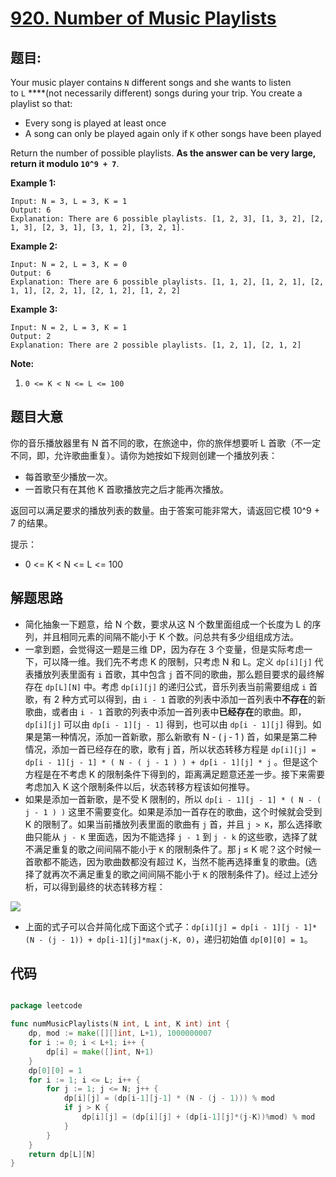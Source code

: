 # [920. Number of Music Playlists](https://leetcode.com/problems/number-of-music-playlists/)


## 题目:

Your music player contains `N` different songs and she wants to listen to `L` ****(not necessarily different) songs during your trip. You create a playlist so that:

- Every song is played at least once
- A song can only be played again only if `K` other songs have been played

Return the number of possible playlists. **As the answer can be very large, return it modulo `10^9 + 7`**.

**Example 1:**

    Input: N = 3, L = 3, K = 1
    Output: 6
    Explanation: There are 6 possible playlists. [1, 2, 3], [1, 3, 2], [2, 1, 3], [2, 3, 1], [3, 1, 2], [3, 2, 1].

**Example 2:**

    Input: N = 2, L = 3, K = 0
    Output: 6
    Explanation: There are 6 possible playlists. [1, 1, 2], [1, 2, 1], [2, 1, 1], [2, 2, 1], [2, 1, 2], [1, 2, 2]

**Example 3:**

    Input: N = 2, L = 3, K = 1
    Output: 2
    Explanation: There are 2 possible playlists. [1, 2, 1], [2, 1, 2]

**Note:**

1. `0 <= K < N <= L <= 100`

## 题目大意

你的音乐播放器里有 N 首不同的歌，在旅途中，你的旅伴想要听 L 首歌（不一定不同，即，允许歌曲重复）。请你为她按如下规则创建一个播放列表：

- 每首歌至少播放一次。
- 一首歌只有在其他 K 首歌播放完之后才能再次播放。

返回可以满足要求的播放列表的数量。由于答案可能非常大，请返回它模 10^9 + 7 的结果。

提示：

- 0 <= K < N <= L <= 100




## 解题思路

- 简化抽象一下题意，给 N 个数，要求从这 N 个数里面组成一个长度为 L 的序列，并且相同元素的间隔不能小于 K 个数。问总共有多少组组成方法。
- 一拿到题，会觉得这一题是三维 DP，因为存在 3 个变量，但是实际考虑一下，可以降一维。我们先不考虑 K 的限制，只考虑 N 和 L。定义 `dp[i][j]` 代表播放列表里面有 `i` 首歌，其中包含 `j` 首不同的歌曲，那么题目要求的最终解存在 `dp[L][N]` 中。考虑 `dp[i][j]` 的递归公式，音乐列表当前需要组成 `i` 首歌，有 2 种方式可以得到，由 `i - 1` 首歌的列表中添加一首列表中**不存在**的新歌曲，或者由 `i - 1` 首歌的列表中添加一首列表中**已经存在**的歌曲。即，`dp[i][j]` 可以由 `dp[i - 1][j - 1]` 得到，也可以由 `dp[i - 1][j]` 得到。如果是第一种情况，添加一首新歌，那么新歌有 N - ( j - 1 ) 首，如果是第二种情况，添加一首已经存在的歌，歌有 j 首，所以状态转移方程是 `dp[i][j] = dp[i - 1][j - 1] * ( N - ( j - 1 ) ) + dp[i - 1][j] * j` 。但是这个方程是在不考虑 K 的限制条件下得到的，距离满足题意还差一步。接下来需要考虑加入 K 这个限制条件以后，状态转移方程该如何推导。
- 如果是添加一首新歌，是不受 K 限制的，所以 `dp[i - 1][j - 1] * ( N - ( j - 1 ) )` 这里不需要变化。如果是添加一首存在的歌曲，这个时候就会受到 K 的限制了。如果当前播放列表里面的歌曲有 `j` 首，并且 `j > K`，那么选择歌曲只能从 `j - K` 里面选，因为不能选择 `j - 1` 到 `j - k` 的这些歌，选择了就不满足重复的歌之间间隔不能小于 `K` 的限制条件了。那 j ≤ K 呢？这个时候一首歌都不能选，因为歌曲数都没有超过 K，当然不能再选择重复的歌曲。(选择了就再次不满足重复的歌之间间隔不能小于 `K` 的限制条件了)。经过上述分析，可以得到最终的状态转移方程：

![](https://img.halfrost.com/Leetcode/leetcode_920.gif)

- 上面的式子可以合并简化成下面这个式子：`dp[i][j] = dp[i - 1][j - 1]*(N - (j - 1)) + dp[i-1][j]*max(j-K, 0)`，递归初始值 `dp[0][0] = 1`。


## 代码

```go

package leetcode

func numMusicPlaylists(N int, L int, K int) int {
	dp, mod := make([][]int, L+1), 1000000007
	for i := 0; i < L+1; i++ {
		dp[i] = make([]int, N+1)
	}
	dp[0][0] = 1
	for i := 1; i <= L; i++ {
		for j := 1; j <= N; j++ {
			dp[i][j] = (dp[i-1][j-1] * (N - (j - 1))) % mod
			if j > K {
				dp[i][j] = (dp[i][j] + (dp[i-1][j]*(j-K))%mod) % mod
			}
		}
	}
	return dp[L][N]
}

```